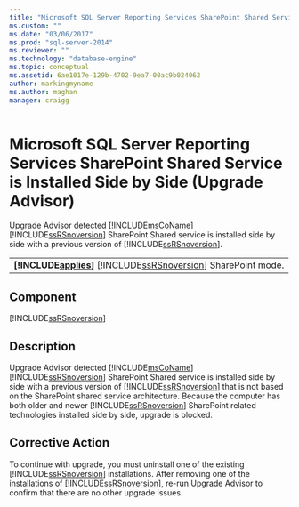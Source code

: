```yaml
---
title: "Microsoft SQL Server Reporting Services SharePoint Shared Service is Installed Side by Side (Upgrade Advisor) | Microsoft Docs"
ms.custom: ""
ms.date: "03/06/2017"
ms.prod: "sql-server-2014"
ms.reviewer: ""
ms.technology: "database-engine"
ms.topic: conceptual
ms.assetid: 6ae1017e-129b-4702-9ea7-00ac9b024062
author: markingmyname
ms.author: maghan
manager: craigg
---
```

# Microsoft SQL Server Reporting Services SharePoint Shared Service is Installed Side by Side (Upgrade Advisor)
  Upgrade Advisor detected [!INCLUDE[msCoName](../../includes/msconame-md.md)] [!INCLUDE[ssRSnoversion](../../includes/ssrsnoversion-md.md)] SharePoint Shared service is installed side by side with a previous version of [!INCLUDE[ssRSnoversion](../../includes/ssrsnoversion-md.md)].  
  
||  
|-|  
|**[!INCLUDE[applies](../../includes/applies-md.md)]**  [!INCLUDE[ssRSnoversion](../../includes/ssrsnoversion-md.md)] SharePoint mode.|  
  
## Component  
 [!INCLUDE[ssRSnoversion](../../includes/ssrsnoversion-md.md)]  
  
## Description  
 Upgrade Advisor detected [!INCLUDE[msCoName](../../includes/msconame-md.md)] [!INCLUDE[ssRSnoversion](../../includes/ssrsnoversion-md.md)] SharePoint Shared service is installed side by side with a previous version of [!INCLUDE[ssRSnoversion](../../includes/ssrsnoversion-md.md)] that is not based on the SharePoint shared service architecture. Because the computer has both older and newer [!INCLUDE[ssRSnoversion](../../includes/ssrsnoversion-md.md)] SharePoint related technologies installed side by side, upgrade is blocked.  
  
## Corrective Action  
 To continue with upgrade, you must uninstall one of the existing [!INCLUDE[ssRSnoversion](../../includes/ssrsnoversion-md.md)] installations. After removing one of the installations of [!INCLUDE[ssRSnoversion](../../includes/ssrsnoversion-md.md)], re-run Upgrade Advisor to confirm that there are no other upgrade issues.  
  
  
